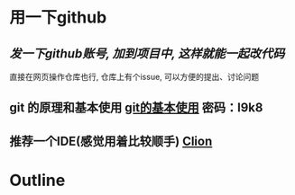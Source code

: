 # 用一下github  
## _发一下github账号, 加到项目中, 这样就能一起改代码_  
直接在网页操作仓库也行, 仓库上有个issue, 可以方便的提出、讨论问题
## git 的原理和基本使用  [git的基本使用](https://pan.baidu.com/s/1L9VEA2TVYM6JnCyvvWuUkw/ ) 密码：l9k8 
## 推荐一个IDE(感觉用着比较顺手)  [Clion](https://www.jetbrains.com/clion/)

# Outline
